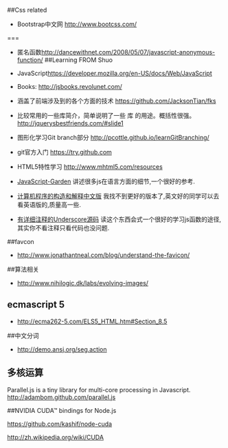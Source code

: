 ##Css related
* Bootstrap中文网 <http://www.bootcss.com/>



===



* 匿名函数<http://dancewithnet.com/2008/05/07/javascript-anonymous-function/>
##Learning FROM Shuo

* JavaScript<https://developer.mozilla.org/en-US/docs/Web/JavaScript>

* Books: <http://jsbooks.revolunet.com/>

* 涵盖了前端涉及到的各个方面的技术
<https://github.com/JacksonTian/fks>

* 比较常用的一些库简介，简单说明了一些 库 的用途。概括性很强。
<http://jquerysbestfriends.com/#slide1>

* 图形化学习Git branch部分
<http://pcottle.github.io/learnGitBranching/>

* git官方入门
<https://try.github.com>

* HTML5特性学习
<http://www.mhtml5.com/resources>


* [JavaScript-Garden](http://bonsaiden.github.io/JavaScript-Garden/zh/)
讲述很多js在语言方面的细节,一个很好的参考.

* [计算机程序的构造和解释中文版](http://ishare.iask.sina.com.cn/f/23759749.html) 我找不到更好的版本了,英文好的同学可以去看英语版的,质量高一些.


* [有详细注释的Underscore源码](http://underscorejs.org/docs/underscore.html) 读这个东西会式一个很好的学习js函数的途径,其实你不看注释只看代码也没问题.



##favcon


* <http://www.jonathantneal.com/blog/understand-the-favicon/>


##算法相关

* <http://www.nihilogic.dk/labs/evolving-images/>

## ecmascript 5

* <http://ecma262-5.com/ELS5_HTML.htm#Section_8.5>

##中文分词

* <http://demo.ansj.org/seg.action>

## 多核运算
Parallel.js is a tiny library for multi-core processing in Javascript. 
<http://adambom.github.com/parallel.js>

##NVIDIA CUDA™ bindings for Node.js

<https://github.com/kashif/node-cuda>

<http://zh.wikipedia.org/wiki/CUDA>
